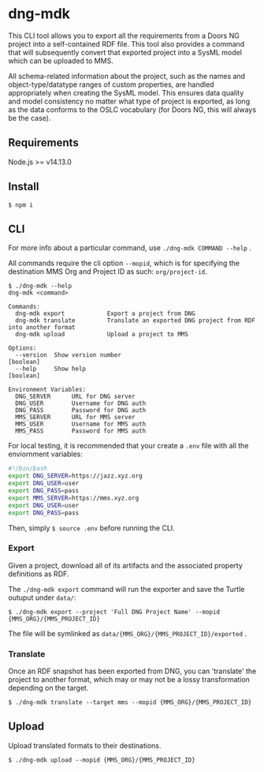 # dng-mdk

This CLI tool allows you to export all the requirements from a Doors NG project into a self-contained RDF file. This tool also provides a command that will subsequently convert that exported project into a SysML model which can be uploaded to MMS.

All schema-related information about the project, such as the names and object-type/datatype ranges of custom properties, are handled appropriately when creating the SysML model. This ensures data quality and model consistency no matter what type of project is exported, as long as the data conforms to the OSLC vocabulary (for Doors NG, this will always be the case).

## Requirements
Node.js >= v14.13.0

## Install

```console
$ npm i
```

## CLI

For more info about a particular command, use `./dng-mdk COMMAND --help` .

All commands require the cli option `--mopid`, which is for specifying the destination MMS Org and Project ID as such: `org/project-id`.

```console
$ ./dng-mdk --help
dng-mdk <command>

Commands:
  dng-mdk export            Export a project from DNG
  dng-mdk translate         Translate an exported DNG project from RDF into another format
  dng-mdk upload            Upload a project to MMS

Options:
  --version  Show version number                                       [boolean]
  --help     Show help                                                 [boolean]

Environment Variables:
  DNG_SERVER      URL for DNG server
  DNG_USER        Username for DNG auth
  DNG_PASS        Password for DNG auth
  MMS_SERVER      URL for MMS server
  MMS_USER        Username for MMS auth
  MMS_PASS        Password for MMS auth
```

For local testing, it is recommended that your create a `.env` file with all the enviornment variables:
```bash
#!/bin/bash
export DNG_SERVER=https://jazz.xyz.org
export DNG_USER=user
export DNG_PASS=pass
export MMS_SERVER=https://mms.xyz.org
export DNG_USER=user
export DNG_PASS=pass
```

Then, simply `$ source .env` before running the CLI.


### Export

Given a project, download all of its artifacts and the associated property definitions as RDF.

The `./dng-mdk export` command will run the exporter and save the Turtle outuput under `data/`:
```console
$ ./dng-mdk export --project 'Full DNG Project Name' --mopid {MMS_ORG}/{MMS_PROJECT_ID}
```

The file will be symlinked as `data/{MMS_ORG}/{MMS_PROJECT_ID}/exported` .


### Translate

Once an RDF snapshot has been exported from DNG, you can 'translate' the project to another format, which may or may not be a lossy transformation depending on the target.

```console
$ ./dng-mdk translate --target mms --mopid {MMS_ORG}/{MMS_PROJECT_ID}
```


## Upload

Upload translated formats to their destinations.

```console
$ ./dng-mdk upload --mopid {MMS_ORG}/{MMS_PROJECT_ID}
```
